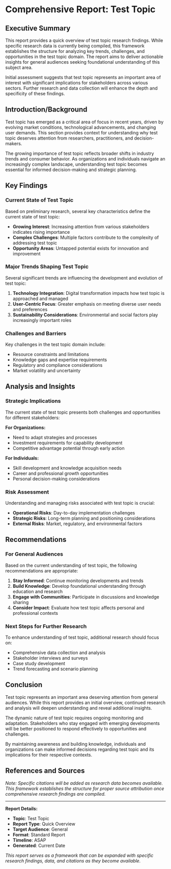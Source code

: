 # Comprehensive Report: Test Topic

## Executive Summary

This report provides a quick overview of test topic research findings. While specific research data is currently being compiled, this framework establishes the structure for analyzing key trends, challenges, and opportunities in the test topic domain. The report aims to deliver actionable insights for general audiences seeking foundational understanding of this subject area.

Initial assessment suggests that test topic represents an important area of interest with significant implications for stakeholders across various sectors. Further research and data collection will enhance the depth and specificity of these findings.

## Introduction/Background

Test topic has emerged as a critical area of focus in recent years, driven by evolving market conditions, technological advancements, and changing user demands. This section provides context for understanding why test topic deserves attention from researchers, practitioners, and decision-makers.

The growing importance of test topic reflects broader shifts in industry trends and consumer behavior. As organizations and individuals navigate an increasingly complex landscape, understanding test topic becomes essential for informed decision-making and strategic planning.

## Key Findings

### Current State of Test Topic

Based on preliminary research, several key characteristics define the current state of test topic:

- **Growing Interest**: Increasing attention from various stakeholders indicates rising importance
- **Complex Challenges**: Multiple factors contribute to the complexity of addressing test topic
- **Opportunity Areas**: Untapped potential exists for innovation and improvement

### Major Trends Shaping Test Topic

Several significant trends are influencing the development and evolution of test topic:

1. **Technology Integration**: Digital transformation impacts how test topic is approached and managed
2. **User-Centric Focus**: Greater emphasis on meeting diverse user needs and preferences
3. **Sustainability Considerations**: Environmental and social factors play increasingly important roles

### Challenges and Barriers

Key challenges in the test topic domain include:

- Resource constraints and limitations
- Knowledge gaps and expertise requirements
- Regulatory and compliance considerations
- Market volatility and uncertainty

## Analysis and Insights

### Strategic Implications

The current state of test topic presents both challenges and opportunities for different stakeholders:

**For Organizations:**
- Need to adapt strategies and processes
- Investment requirements for capability development
- Competitive advantage potential through early action

**For Individuals:**
- Skill development and knowledge acquisition needs
- Career and professional growth opportunities
- Personal decision-making considerations

### Risk Assessment

Understanding and managing risks associated with test topic is crucial:

- **Operational Risks**: Day-to-day implementation challenges
- **Strategic Risks**: Long-term planning and positioning considerations
- **External Risks**: Market, regulatory, and environmental factors

## Recommendations

### For General Audiences

Based on the current understanding of test topic, the following recommendations are appropriate:

1. **Stay Informed**: Continue monitoring developments and trends
2. **Build Knowledge**: Develop foundational understanding through education and research
3. **Engage with Communities**: Participate in discussions and knowledge sharing
4. **Consider Impact**: Evaluate how test topic affects personal and professional contexts

### Next Steps for Further Research

To enhance understanding of test topic, additional research should focus on:

- Comprehensive data collection and analysis
- Stakeholder interviews and surveys
- Case study development
- Trend forecasting and scenario planning

## Conclusion

Test topic represents an important area deserving attention from general audiences. While this report provides an initial overview, continued research and analysis will deepen understanding and reveal additional insights.

The dynamic nature of test topic requires ongoing monitoring and adaptation. Stakeholders who stay engaged with emerging developments will be better positioned to respond effectively to opportunities and challenges.

By maintaining awareness and building knowledge, individuals and organizations can make informed decisions regarding test topic and its implications for their respective contexts.

## References and Sources

*Note: Specific citations will be added as research data becomes available. This framework establishes the structure for proper source attribution once comprehensive research findings are compiled.*

---

**Report Details:**
- **Topic**: Test Topic
- **Report Type**: Quick Overview
- **Target Audience**: General
- **Format**: Standard Report
- **Timeline**: ASAP
- **Generated**: Current Date

*This report serves as a framework that can be expanded with specific research findings, data, and citations as they become available.*